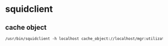 # squidclient

## cache object

```txt
/usr/bin/squidclient -h localhost cache_object://localhost/mgr:utilization
```
